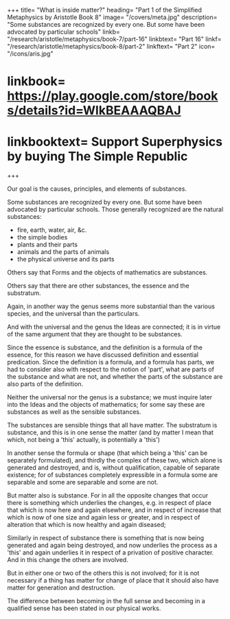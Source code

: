 +++
title= "What is inside matter?"
heading= "Part 1 of the Simplified Metaphysics by Aristotle Book 8"
image= "/covers/meta.jpg"
description= "Some substances are recognized by every one. But some have been advocated by particular schools"
linkb= "/research/aristotle/metaphysics/book-7/part-16"
linkbtext= "Part 16"
linkf= "/research/aristotle/metaphysics/book-8/part-2"
linkftext= "Part 2"
icon= "/icons/aris.jpg"
# linkbook= https://play.google.com/store/books/details?id=WlkBEAAAQBAJ
# linkbooktext= Support Superphysics by buying The Simple Republic
+++

Our goal is the causes, principles, and elements of substances. 

Some substances are recognized by every one. But some have been advocated by particular schools. Those generally recognized are the natural substances:
- fire, earth, water, air, &c.
- the simple bodies
- plants and their parts
- animals and the parts of animals
- the physical universe and its parts

Others say that Forms and the objects of mathematics are substances. 

Others say that there are other substances, the essence and the substratum. 

Again, in another way the genus seems more substantial than the various species, and the universal than the particulars. 

And with the universal and the genus the Ideas are connected; it is in virtue of the same argument that they are thought to be substances.

Since the essence is substance, and the definition is a formula of the essence, for this reason we have discussed definition and essential predication. Since the definition is a formula, and a formula has parts, we had to consider also with respect to the notion of 'part', what are parts of the substance and what are not, and whether the parts of the substance are also parts of the definition. 

Neither the universal nor the genus is a substance; we must inquire later into the Ideas and the objects of mathematics; for some say these are substances as well as the sensible substances.

The substances are sensible things that all have matter. The substratum is substance, and this is in one sense the matter (and by matter I mean that which, not being a 'this' actually, is potentially a 'this')

In another sense the formula or shape (that which being a 'this' can be separately formulated), and thirdly the complex of these two, which alone is generated and destroyed, and is, without qualification, capable of separate existence; for of substances completely expressible in a formula some are separable and some are separable and some are not.

But matter also is substance. For in all the opposite changes that occur there is something which underlies the changes, e.g. in respect of place that which is now here and again elsewhere, and in respect of increase that which is now of one size and again less or greater, and in respect of alteration that which is now healthy and again diseased; 

Similarly in respect of substance there is something that is now being generated and again being destroyed, and now underlies the process as a 'this' and again underlies it in respect of a privation of positive character. And in this change the others are involved. 

But in either one or two of the others this is not involved; for it is not necessary if a thing has matter for change of place that it should also have matter for generation and destruction.

The difference between becoming in the full sense and becoming in a qualified sense has been stated in our physical works.

